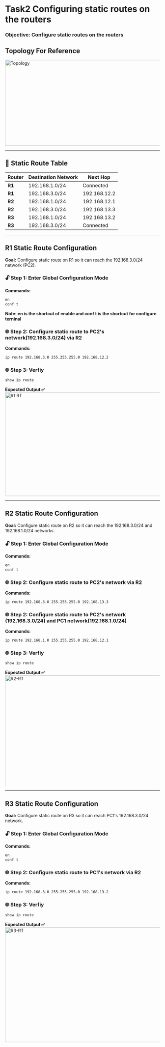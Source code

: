 # Task2 Configuring static routes on the routers

### Objective: Configure static routes on the routers

## Topology For Reference
<img width="695" height="280" alt="Topology" src="https://github.com/user-attachments/assets/aae3b0a8-1b51-4f82-8adc-49591e9dd093" />

---
## 🧭 Static Route Table

| **Router** | **Destination Network** | **Next Hop** |
|-------------|--------------------------|---------------|
| **R1** | 192.168.1.0/24 | Connected |
| **R1** | 192.168.3.0/24 | 192.168.12.2 |
| **R2** | 192.168.1.0/24 | 192.168.12.1 |
| **R2** | 192.168.3.0/24 | 192.168.13.3 |
| **R3** | 192.168.1.0/24 | 192.168.13.2 |
| **R3** | 192.168.3.0/24 | Connected |

---

## R1 Static Route Configuration
**Goal:** Configure static route on R1 so it can reach the 192.168.3.0/24 network (PC2).

### 🔓 Step 1: Enter Global Configuration Mode
**Commands:**
```bash
en
conf t
```
**Note: en is the shortcut of enable and conf t is the shortcut for configure terninal**


### 🌐 Step 2: Configure static route to PC2's network(192.168.3.0/24) via R2
**Commands:**
```bash
ip route 192.168.3.0 255.255.255.0 192.168.12.2
```

### 🌐 Step 3: Verfiy
```bash
show ip route
```

**Expected Output ✅**
<img width="809" height="338" alt="R1 RT" src="https://github.com/user-attachments/assets/a05e58f2-674a-4c77-8874-eb1e1e4e15b6" />


---

## R2 Static Route Configuration
**Goal:** Configure static route on R2 so it can reach the 192.168.3.0/24 and 192.168.1.0/24 networks.

### 🔓 Step 1: Enter Global Configuration Mode
**Commands:**
```bash
en
conf t
```

### 🌐 Step 2: Configure static route to PC2's network via R2
**Commands:**
```bash
ip route 192.168.3.0 255.255.255.0 192.168.13.3
```

### 🌐 Step 2: Configure static route to PC2's network (192.168.3.0/24) and PC1 network(192.168.1.0/24)
**Commands:**
```bash
ip route 192.168.1.0 255.255.255.0 192.168.12.1
```

### 🌐 Step 3: Verfiy
```bash
show ip route
```
**Expected Output ✅**
<img width="809" height="361" alt="R2-RT" src="https://github.com/user-attachments/assets/8be2c06c-4ea0-469f-a5d2-493b72e11425" />

---

## R3 Static Route Configuration
**Goal:** Configure static route on R3 so it can reach PC1's 192.168.3.0/24 network.

### 🔓 Step 1: Enter Global Configuration Mode
**Commands:**
```bash
en
conf t
```

### 🌐 Step 2: Configure static route to PC1's network via R2
**Commands:**
```bash
ip route 192.168.3.0 255.255.255.0 192.168.13.2
```

### 🌐 Step 3: Verfiy
```bash
show ip route
```
**Expected Output ✅**
<img width="729" height="374" alt="R3-RT" src="https://github.com/user-attachments/assets/dda9deaf-9f81-45c9-9b86-f32a728643fa" />
